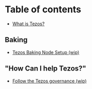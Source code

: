 # Table of contents

* [What is Tezos?](README.md)

## Baking

* [Tezos Baking Node Setup \(wip\)](baking/tezos-baking-node-setup.md)

## "How Can I help Tezos?"

* [Follow the Tezos governance \(wip\)](how-can-i-help-tezos/follow-the-tezos-governance-wip.md)

